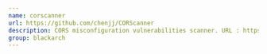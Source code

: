```yaml
---
name: corscanner
url: https://github.com/chenjj/CORScanner
description: CORS misconfiguration vulnerabilities scanner. URL : https://github.com/chenjj/CORScanner Groups : blackarch blackarch-webapp blackarch-scanner
group: blackarch
---
```

